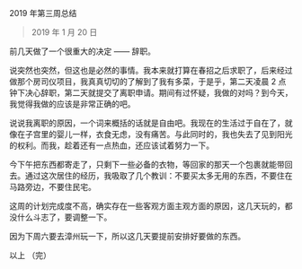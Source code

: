 2019 年第三周总结

> 2019 年 1 月 20 日

前几天做了一个很重大的决定 —— 辞职。

说突然也突然，但这也是必然的事情。我本来就打算在春招之后求职了，后来经过做那个房司仪项目，我真真切切的了解到了我有多菜，于是乎，第二天凌晨 2 点钟下决心辞职，第二天就提交了离职申请。期间有过怀疑，我做的对吗？到今天，我觉得我做的应该是非常正确的吧。

说说我离职的原因，一个词来概括的话就是自由吧。我现在的生活过于自在了，就像在子宫里的婴儿一样，衣食无虑，没有痛苦。与此同时的，我也失去了见到阳光的权利。而我，趁着还有一点热血，还应该试着努力一下。

今下午把东西都寄走了，只剩下一些必备的衣物，等回家的那天一个包裹就能带回去。通过这次居住的经历，我吸取了几个教训：不要买太多无用的东西，不要住在马路旁边，不要住民宅。

这周的计划完成度不高，确实存在一些客观方面主观方面的原因，这几天玩的，都没什么斗志了，要调整一下。

因为下周六要去漳州玩一下，所以这几天要提前安排好要做的东西。

以上
（完）
